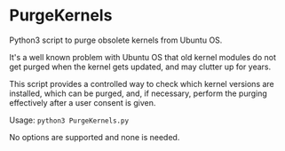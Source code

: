 # PurgeKernels
Python3 script to purge obsolete kernels from Ubuntu OS.

It's a well known problem with Ubuntu OS that old kernel modules do not get purged when the kernel gets updated, and may clutter up for years.

This script provides a controlled way to check which kernel versions are installed, which can be purged, and, if necessary, perform the purging effectively after a user consent is given.

Usage:
`python3 PurgeKernels.py`

No options are supported and none is needed.

